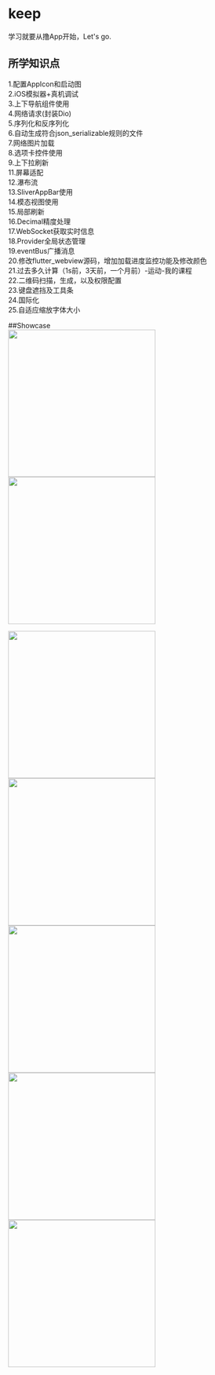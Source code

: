 # keep

学习就要从撸App开始，Let's go.

## 所学知识点
1.配置AppIcon和启动图  
2.iOS模拟器+真机调试  
3.上下导航组件使用  
4.网络请求(封装Dio)  
5.序列化和反序列化  
6.自动生成符合json_serializable规则的文件  
7.网络图片加载  
8.选项卡控件使用  
9.上下拉刷新  
11.屏幕适配  
12.瀑布流  
13.SliverAppBar使用  
14.模态视图使用  
15.局部刷新  
16.Decimal精度处理  
17.WebSocket获取实时信息  
18.Provider全局状态管理  
19.eventBus广播消息  
20.修改flutter_webview源码，增加加载进度监控功能及修改颜色  
21.过去多久计算（1s前，3天前，一个月前）-运动-我的课程  
22.二维码扫描，生成，以及权限配置  
23.键盘遮挡及工具条  
24.国际化  
25.自适应缩放字体大小  
  
##Showcase  
<image src="https://github.com/smallsevenk/Keep/blob/master/screenShot/community.jpg" width="300">
  <image src="https://github.com/smallsevenk/Keep/blob/master/screenShot/explore1.jpg" width="300">  
    
<image src="https://github.com/smallsevenk/Keep/blob/master/screenShot/explore2.jpg" width="300">
  <image src="https://github.com/smallsevenk/Keep/blob/master/screenShot/sport1.jpg" width="300">  

<image src="https://github.com/smallsevenk/Keep/blob/master/screenShot/sport2.jpg" width="300">
  <image src="https://github.com/smallsevenk/Keep/blob/master/screenShot/plan.jpg" width="300">  

<image src="https://github.com/smallsevenk/Keep/blob/master/screenShot/me.jpg" width="300">


